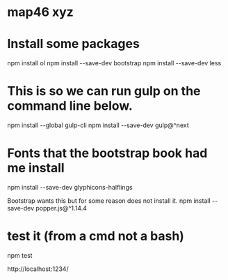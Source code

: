# map46 xyz

# Install some packages

npm install ol
npm install --save-dev bootstrap
npm install --save-dev less

# This is so we can run gulp on the command line below.
npm install --global gulp-cli
npm install --save-dev gulp@^next

# Fonts that the bootstrap book had me install
npm install --save-dev glyphicons-halflings

Bootstrap wants this but for some reason does not install it.
npm install --save-dev popper.js@^1.14.4


# test it (from a cmd not a bash)

npm test

http://localhost:1234/

